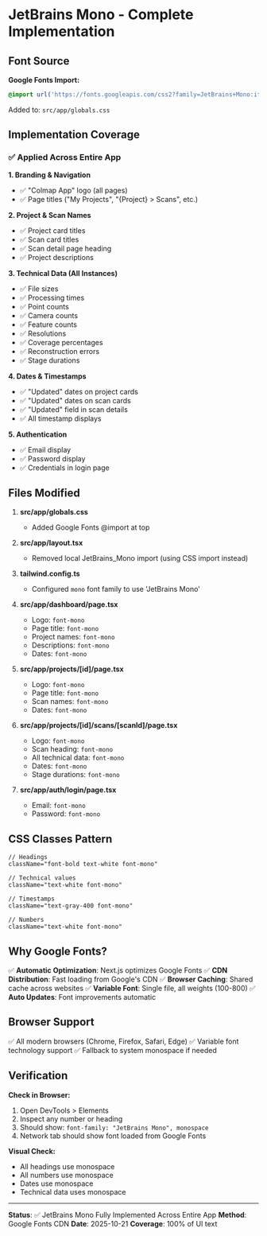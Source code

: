 # JetBrains Mono - Complete Implementation

## Font Source

**Google Fonts Import:**
```css
@import url('https://fonts.googleapis.com/css2?family=JetBrains+Mono:ital,wght@0,100..800;1,100..800&display=swap');
```

Added to: `src/app/globals.css`

## Implementation Coverage

### ✅ Applied Across Entire App

**1. Branding & Navigation**
- ✅ "Colmap App" logo (all pages)
- ✅ Page titles ("My Projects", "{Project} > Scans", etc.)

**2. Project & Scan Names**
- ✅ Project card titles
- ✅ Scan card titles
- ✅ Scan detail page heading
- ✅ Project descriptions

**3. Technical Data (All Instances)**
- ✅ File sizes
- ✅ Processing times
- ✅ Point counts
- ✅ Camera counts
- ✅ Feature counts
- ✅ Resolutions
- ✅ Coverage percentages
- ✅ Reconstruction errors
- ✅ Stage durations

**4. Dates & Timestamps**
- ✅ "Updated" dates on project cards
- ✅ "Updated" dates on scan cards
- ✅ "Updated" field in scan details
- ✅ All timestamp displays

**5. Authentication**
- ✅ Email display
- ✅ Password display
- ✅ Credentials in login page

## Files Modified

1. **src/app/globals.css**
   - Added Google Fonts @import at top

2. **src/app/layout.tsx**
   - Removed local JetBrains_Mono import (using CSS import instead)

3. **tailwind.config.ts**
   - Configured `mono` font family to use 'JetBrains Mono'

4. **src/app/dashboard/page.tsx**
   - Logo: `font-mono`
   - Page title: `font-mono`
   - Project names: `font-mono`
   - Descriptions: `font-mono`
   - Dates: `font-mono`

5. **src/app/projects/[id]/page.tsx**
   - Logo: `font-mono`
   - Page title: `font-mono`
   - Scan names: `font-mono`
   - Dates: `font-mono`

6. **src/app/projects/[id]/scans/[scanId]/page.tsx**
   - Logo: `font-mono`
   - Scan heading: `font-mono`
   - All technical data: `font-mono`
   - Dates: `font-mono`
   - Stage durations: `font-mono`

7. **src/app/auth/login/page.tsx**
   - Email: `font-mono`
   - Password: `font-mono`

## CSS Classes Pattern

```tsx
// Headings
className="font-bold text-white font-mono"

// Technical values
className="text-white font-mono"

// Timestamps
className="text-gray-400 font-mono"

// Numbers
className="text-white font-mono"
```

## Why Google Fonts?

✅ **Automatic Optimization**: Next.js optimizes Google Fonts
✅ **CDN Distribution**: Fast loading from Google's CDN
✅ **Browser Caching**: Shared cache across websites
✅ **Variable Font**: Single file, all weights (100-800)
✅ **Auto Updates**: Font improvements automatic

## Browser Support

✅ All modern browsers (Chrome, Firefox, Safari, Edge)
✅ Variable font technology support
✅ Fallback to system monospace if needed

## Verification

**Check in Browser:**
1. Open DevTools > Elements
2. Inspect any number or heading
3. Should show: `font-family: "JetBrains Mono", monospace`
4. Network tab should show font loaded from Google Fonts

**Visual Check:**
- All headings use monospace
- All numbers use monospace
- Dates use monospace
- Technical data uses monospace

---

**Status**: ✅ JetBrains Mono Fully Implemented Across Entire App
**Method**: Google Fonts CDN
**Date**: 2025-10-21
**Coverage**: 100% of UI text
